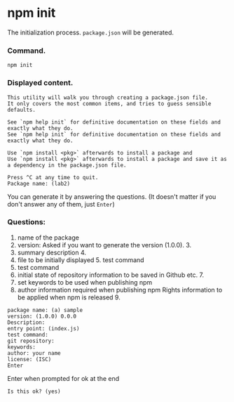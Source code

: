 # npm init
The initialization process.
`package.json` will be generated.
### Command.
```
npm init
```



### Displayed content.
```
This utility will walk you through creating a package.json file.
It only covers the most common items, and tries to guess sensible defaults.

See `npm help init` for definitive documentation on these fields and exactly what they do.
See `npm help init` for definitive documentation on these fields and exactly what they do.

Use `npm install <pkg>` afterwards to install a package and
Use `npm install <pkg>` afterwards to install a package and save it as a dependency in the package.json file.

Press ^C at any time to quit.
Package name: (lab2) 
```
You can generate it by answering the questions.
(It doesn't matter if you don't answer any of them, just `Enter`)



### Questions:
1. name of the package
2. version: Asked if you want to generate the version (1.0.0). 3.
3. summary description 4.
4. file to be initially displayed 5. test command
5. test command
6. initial state of repository information to be saved in Github etc. 7.
7. set keywords to be used when publishing npm
8. author information required when publishing npm
Rights information to be applied when npm is released 9.

```
package name: (a) sample
version: (1.0.0) 0.0.0
Description:
entry point: (index.js)
test command:
git repository:
keywords:
author: your name
license: (ISC)
Enter
```

Enter when prompted for ok at the end

``` 
Is this ok? (yes)
```